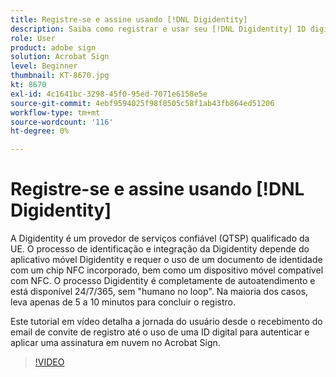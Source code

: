 ```yaml
---
title: Registre-se e assine usando [!DNL Digidentity]
description: Saiba como registrar e usar seu [!DNL Digidentity] ID digital com o Acrobat Sign
role: User
product: adobe sign
solution: Acrobat Sign
level: Beginner
thumbnail: KT-8670.jpg
kt: 8670
exl-id: 4c1641bc-3298-45f0-95ed-7071e6158e5e
source-git-commit: 4ebf9594025f98f0505c58f1ab43fb864ed51206
workflow-type: tm+mt
source-wordcount: '116'
ht-degree: 0%

---
```


# Registre-se e assine usando [!DNL Digidentity]

A Digidentity é um provedor de serviços confiável (QTSP) qualificado da UE. O processo de identificação e integração da Digidentity depende do aplicativo móvel Digidentity e requer o uso de um documento de identidade com um chip NFC incorporado, bem como um dispositivo móvel compatível com NFC. O processo Digidentity é completamente de autoatendimento e está disponível 24/7/365, sem &quot;humano no loop&quot;. Na maioria dos casos, leva apenas de 5 a 10 minutos para concluir o registro.

Este tutorial em vídeo detalha a jornada do usuário desde o recebimento do email de convite de registro até o uso de uma ID digital para autenticar e aplicar uma assinatura em nuvem no Acrobat Sign.

>[!VIDEO](https://video.tv.adobe.com/v/336991?quality=12&learn=on&hidetitle=true)
